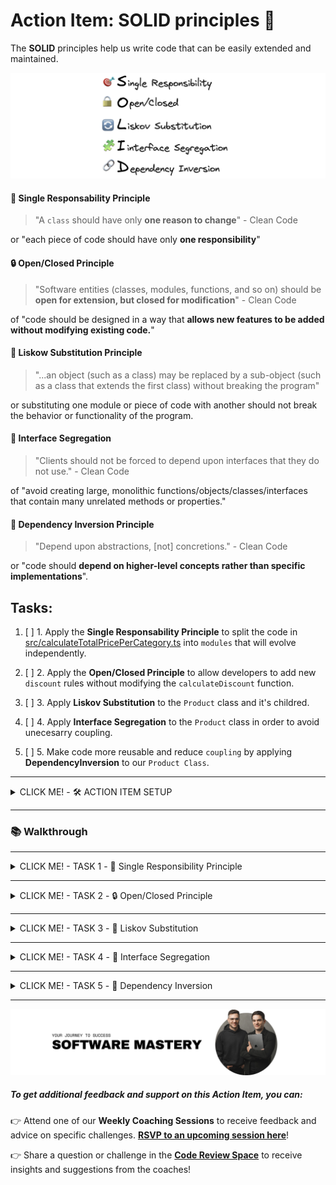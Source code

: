 # Action Item: SOLID principles 💊

The **SOLID** principles help us write code that can be easily extended and maintained.

![solid-principles](/docs/solid_principles.png)

#### 🎯 Single Responsability Principle

> "A `class` should have only **one reason to change**" - Clean Code

or "each piece of code should have only **one responsibility**"

#### 🔒 Open/Closed Principle

> "Software entities (classes, modules, functions, and so on) should be **open for extension, but closed for modification**" - Clean Code

of "code should be designed in a way that **allows new features to be added without modifying existing code.**"

#### 🔄 Liskow Substitution Principle

> "...an object (such as a class) may be replaced by a sub-object (such as a class that extends the first class) without breaking the program"

or substituting one module or piece of code with another should not break the behavior or functionality of the program.

#### 🧩 Interface Segregation

> "Clients should not be forced to depend upon interfaces that they do not use." - Clean Code

of "avoid creating large, monolithic functions/objects/classes/interfaces that contain many unrelated methods or properties."

#### 🔗 Dependency Inversion Principle

> "Depend upon abstractions, [not] concretions." - Clean Code

or "code should **depend on higher-level concepts rather than specific implementations**".

## Tasks:

1. [ ] 1. Apply the **Single Responsability Principle** to split the code in [src/calculateTotalPricePerCategory.ts](/src/calculateTotalPricePerCategory.ts) into `modules` that will evolve independently.

2. [ ] 2. Apply the **Open/Closed Principle** to allow developers to add new `discount` rules without modifying the `calculateDiscount` function.

3. [ ] 3. Apply **Liskov Substitution** to the `Product` class and it's childred.

4. [ ] 4. Apply **Interface Segregation** to the `Product` class in order to avoid unecesarry coupling.

5. [ ] 5. Make code more reusable and reduce `coupling` by applying **DependencyInversion** to our `Product Class`.

---

<details closed>
<summary>CLICK ME! - 🛠️ ACTION ITEM SETUP</summary>

### 🛠️ Setup

1. Install dependencies 📦

```
npm install
```

2. Run the `tests` ✅

```
npm test
```

You should see this in your terminal:

![test-results](/docs/test_results.png)

3. Run the program 🚀

```
npm start
```

You should see this in your terminal:

![program-results](/docs/program_results.png)

</details>

---

### 📚 Walkthrough

---

<details closed>
<summary>CLICK ME! - TASK 1 -  🎯 Single Responsibility Principle</summary>

#### TASK 1 - Single Responsibility Principle

Apply the **Single Responsability Principle** to split the code in [src/calculateTotalPricePerCategory.ts](/src/calculateTotalPricePerCategory.ts) into `functions/modules` that can change and evolve independently.

> "A class should have only one reason to change" - Clean Code

##### Applying this principle well will prevent unexpected secondary effects of code changes in the future.

To do so you need to identify the possible **sources of change** in the code. The most typical are:

- changes in the input shape
- changes in the output requirements
- changes in the logic(control flow)

In our case, after reading the [calculateTotalPricePerCategory.ts](/src/calculateTotalPricePerCategory.ts) function we have identified a couple of **SOURCES OF CHANGE**:

- the way we `extract categories` from the product list might change because the product list shape might change

- the way `discounts` are calculated for a product might change due to business requirements

- the way `tax` is applied might change and the tax rate might change also

To minimize the changes needed in the code to accommodate changes in requirements we will split the original function into smaller ones that address each problem individually.

Try to do this yourself to the best of your ability.

![single-resp-module-structure](/docs/task_1/folder_structure.png)

Advantages of the new structure:

- clear module and function boundaries
- the possibility of testing each function individually

### Solution:

- **🧪 Solution Code: `git checkout feature/single-responsability-principle`**

</details>

---

<details closed>
<summary>CLICK ME! - TASK 2 - 🔒 Open/Closed Principle</summary>

#### TASK 2 - Open/Closed Principle

Before we start, checkout on the solution branch from the previous exercise or follow on your own code if you ended up with a similar structure:

```bash
git checkout task_two_open_closed_start
```

###### Open/Closed Principle

> > "Software entities (classes, modules, functions, and so on) should be **open for extension, but closed for modification**" - Clean Code

In the case of our original discount function:

```typescript
import { Product } from "../types";

// SOURCE OF CHANGE: We want to add a new discount rule
export default function calculateDiscout(product: Product) {
  let discount = 0;
  if (product.quantity > 10) {
    // 10% discount if we buy more than 10
    discount = 0.1;
  } else if (product.quantity > 5) {
    // 5% discount if we buy more than 5
    discount = 0.05;
  } else if (product.quantity > 1) {
    // 0% discount if we buy more than 1
    discount = 0;
  }
  return discount;
}
```

##### We want to find a way to be able to add new discount rules without having to change the code of the `calculateDiscout` function.

🧠 Try and think about this for a couple of minutes.

Hmmm...

🙋🏽 What if we can provide the rules as an `array` of `objects` containing the `quantity` and the `discount` amount?

We can afterward use a `for` loop to find the rule that has to be applied depending on the `quantity`.

To do so, in [calculateDiscount.ts](src/priceModule/calculateDiscount.ts) :

1. Add an `interface` for `DiscountRules`

```typescript
interface DiscountRule {
  quantity: number;
  discount: number;
}
```

2. Extract the `rules` to the `config` file in this `module`

```typescript
export const DISCOUNT_RULES = [
  {
    quantity: 10,
    discount: 0.1,
  },
  {
    quantity: 5,
    discount: 0.05,
  },
  {
    quantity: 1,
    discount: 0,
  },
];
```

3. Update the code to use the `rules` array

```typescript
function calculateDiscountBasedOnRules(
  product: Product,
  rules: DiscountRule[]
) {
  // Sort rules by quantity in descending order
  const sortedRules = [...rules].sort((a, b) => b.quantity - a.quantity);

  for (let rule of sortedRules) {
    if (product.quantity >= rule.quantity) {
      // Apply the first matching rule
      return product.price.amount * rule.discount * product.quantity;
    }
  }
  return discount;

  // No rule matched, return 0
  return 0;
}
```

4. Apply the rules array to the exported version of the function so our clients(whoever is using this function) are not affected

```typescript
export default function calculateDiscount(product: Product) {
  return calculateDiscountBasedOnRules(product, DISCOUNT_RULES);
}
```

###### We can now extend the `calculateDiscount` behaivour without changing the `caculateDiscoutBasedOnRules` function - so we can say the function is `Open for extension` and at the same time `Closed for modification`.

### Solution:

- **🧪 Solution Code: `git checkout open-closed-principle`**

</details>

---

<details closed>
<summary>CLICK ME! - TASK 3 - 🔄 Liskov Substitution</summary>

#### TASK 3 - Liskov Substitution

> "...an object (such as a class) may be replaced by a sub-object (such as a class that extends the first class) without breaking the program"

To illustrate this we will use `classes` for our products and move the relevant logic to class methods.

Before we start, checkout on the following branch:

```bash
git checkout feature/liskow-substitution-principle
```

Head over to [types.ts](/src/types.ts) and checkout our new `classes`:

#### Product Class

```typescript
export class Product {
  public id: number;
  public name: string;
  public category: ProductCategory;
  public quantity: number;
  public price: {
    amount: number;
    currency: string;
  };

  constructor(
    id: number,
    name: string,
    category: ProductCategory,
    quantity: number,
    price: { amount: number; currency: string }
  ) {
    this.id = id;
    this.name = name;
    this.category = category;
    this.quantity = quantity;
    this.price = price;
  }

  calculateTotalPrice(): number {
    return this.price.amount * this.quantity;
  }

  calculateTotalPriceWithTax(taxRate: number): number {
    return this.calculateTotalPrice() * (1 + taxRate);
  }
}
```

And an example of a `class` that inherits from `Product`:

```typescript
// GIFT PRODUCT cannot be used in place of Product
export class GiftProduct extends Product {
  private isTaxable = true;
  calculateTotalPriceWithTax(taxRate: number): number {
    // violation of LSP
    throw new Error("Gift products are not taxable");
  }
}
```

⚠️ Violation of **Liskov Substitution**:

`GiftProduct` cannot be used in the code instead of its parent class(super object) because it will result in errors thrown when the `calculateTotalPriceWithTax` method is called.

To illustrate this we wrote a test in [liskovTest.spec.ts](src/test/liskovTest.spec.ts) that you can run:

```bash
npm test --t liskovTest
```

The test will fail, showing a violation of the `LSP`:

TODO - ad an image here []

### Solving the `LSP` violation:

In our case, becasuse we use `TypeScript` we ensure that at least from the shape perspective the children classes will comply with the interface of the parent. However we can stil break `LSP` with behaivour, like exception throwing. To avoid it we need to:

1. Avoid throwing errors in subclases that parent classes do not throw. In this class case we can just return 0 instead:

```typescript
export class GiftProduct extends Product {
  private isTaxable = false;

  calculateTotalPriceWithTax(taxRate: number): number {
    // Rather than throw an error, just ignore the tax for gift products
    if (this.isTaxable) {
      return super.calculateTotalPriceWithTax(taxRate);
    } else {
      // If the product is not taxable, return the total price without tax
      return this.calculateTotalPrice();
    }
  }
}
```

2. Prefer **Composition** over **Inheritance** - this is something frameworks like `React` adopted to avoid problems that come from having long inheritance chains(like the violation of `LSP`).

Instead of inheriting the tax application behaivour, we will add it to our objects at build time:

Our new class will looks something like this:

```typescript
interface TaxStrategy {
  calculateTax(amount: number): number;
}

class StandardTaxStrategy implements TaxStrategy {
  calculateTax(amount: number): number {
    return amount * 0.2; // 20% tax
  }
}

class NonTaxableStrategy implements TaxStrategy {
  calculateTax(amount: number): number {
    return 0;
  }
}

export class Product {
  public id: number;
  public name: string;
  public category: ProductCategory;
  public quantity: number;
  public price: {
    amount: number;
    currency: string;
  };
  private taxStrategy: TaxStrategy;

  constructor(
    id: number,
    name: string,
    category: ProductCategory,
    quantity: number,
    price: { amount: number; currency: string },
    taxStrategy: TaxStrategy
  ) {
    this.id = id;
    this.name = name;
    this.category = category;
    this.quantity = quantity;
    this.price = price;
    this.taxStrategy = taxStrategy;
  }

  calculateTotalPrice(): number {
    return this.price.amount * this.quantity;
  }

  calculateTotalPriceWithTax(): number {
    const tax = this.taxStrategy.calculateTax(this.calculateTotalPrice());
    return this.calculateTotalPrice() + tax;
  }
}

// Tax Behaivour Comes from Composing the Object rather then being inherited from a parent class
const regularProduct = new Product(
  1,
  "Regular Product",
  ProductCategory.FOOD,
  2,
  { amount: 100, currency: "USD" },
  new StandardTaxStrategy()
);

const giftProduct = new Product(
  2,
  "Gift Product",
  ProductCategory.FOOD,
  2,
  { amount: 100, currency: "USD" },
  new NonTaxableStrategy()
);
```

You can implement any of the solutions above. We recommend you try this in any codebase you are working with to make sure you fixate the concept.

</details>

---

<details closed>
<summary>CLICK ME! - TASK 4 - 🧩 Interface Segregation</summary>

### TASK 4 - Interface Segregation

> "Clients should not be forced to depend upon interfaces that they do not use." - Clean Code

To make this principle simple you can say:

> "Aa class should not be forced to implement interfaces it doesn't use. Instead of one big interface, many small interfaces are preferred based on groups of methods, each one serving one submodule."

This principle is a bit abstract but we can easily understand it with our `Product` class:

```typescript
export class Product {
  public id: number;
  public name: string;
  public category: ProductCategory;
  public quantity: number;
  public price: {
    amount: number;
    currency: string;
  };

  constructor(
    id: number,
    name: string,
    category: ProductCategory,
    quantity: number,
    price: { amount: number; currency: string }
  ) {
    this.id = id;
    this.name = name;
    this.category = category;
    this.quantity = quantity;
    this.price = price;
  }

  ...
}
```

Whoever wants information about the `Product` also ends up consuming the `quantiy` property, which is only relevant for certain usecase. If we just want to display a list of products or an individual product, the `quantity` is irelevant.

##### Apllied Interface Segregation Principle

If we apply the `Interface Segregation Principle` we will end up with smaller classes that deal with specific behaivours.

> :bell: **Reminder**: Every class in TypeScript inherently defines an interface. This interface includes all the public members of the class - properties, methods, etc. This makes TypeScript's class mechanics and type system very flexible and powerful, because you can use these implicit interfaces in type annotations just like explicit interfaces. Keep in mind, however, that this only applies to the public side of the class structure. If you have private or protected members in your class, they won't be part of the implicit interface.

![applied-interface-segragation](docs/task_4/interface_segregation.png)

Our new `Product` class will only be concerned with information about the product:

```typescript
import { ProductCategory } from "../types";

export class Product {
  public id: number;
  public name: string;
  public category: ProductCategory;
  public price: {
    amount: number;
    currency: string;
  };

  constructor(
    id: number,
    name: string,
    category: ProductCategory,
    price: { amount: number; currency: string }
  ) {
    this.id = id;
    this.name = name;
    this.category = category;
    this.price = price;
  }
}
```

And we move all the `quantity` and `price` calculations to the `CartItem` class:

```typescript
import { Product } from "./Product";

export class CartItem {
  public product: Product;
  public quantity: number;
  constructor(product: Product, quantity: number) {
    this.product = product;
    this.quantity = quantity;
  }

  calculateTotalPrice(): number {
    return this.product.price.amount * this.quantity;
  }

  calculateTotalPriceWithTax(taxRate: number): number {
    return this.calculateTotalPrice() * (1 + taxRate);
  }
}
```

> :bulb: **Note for future**: The `CartItem` class might implement future behaivour like `calculateShippingCosts` without poluting the `ProductInterface`. In this way, the users of these classes get exacttly what they need, not more,nor less.

### Todo:

- simplify the `Product`class even further by extracting the `ProductPrice` into its own separated class.

### Solution:

- **🧪 Solution Code: `git checkout feature/interface-segregation`**

</details>

---

<details closed>
<summary>CLICK ME! - TASK 5 - 🔗 Dependency Inversion</summary>

#### TASK 5 - Dependency Inversion

"Depend upon abstractions, [not] concretions." - Clean Code

In simpler terms, the DIP suggests that software components (classes, modules, functions, etc.) should rely on abstract versions of components rather than concrete implementations.

This allows for better decoupling of software components, making the system more modular and enabling easier changes and maintenance. The dependencies between components are inverted compared to a traditional top-down or bottom-up design where high-level modules directly depend on low-level modules.

We can apply **Dependency Inversion** to many parts of our code, a good example is our `CartItem` class.

```typescript
import { Product } from "./Product";

export class CartItem {
  public product: Product;
  public quantity: number;
  constructor(product: Product, quantity: number) {
    this.product = product;
    this.quantity = quantity;
  }

  calculateTotalPrice(): number {
    return this.product.price.amount * this.quantity;
  }

  calculateTotalPriceWithTax(taxRate: number): number {
    return this.calculateTotalPrice() * (1 + taxRate);
  }
}
```

Above you can see, there is a direct dependecy between `CartItem` and `Product`. If the `Product` class implementation changes, there is a high probability that we will also have to change the `CartItem` class. This is also called `tigh coupling`.

![direct-dependecy](/docs/task_5/direct_dependecy.png)

To make the code more reusable we can instead move this dependecy to an interface, let's call that the `ProductIterface`.

```typescript
import { ProductCategory } from "../types";

export default interface ProductInterface {
  id: number;
  name: string;
  category: ProductCategory;
  price: {
    amount: number;
    currency: string;
  };
}
```

Our concrete classes: `Product` and `CartItem` will depend on the `ProductCategory` abstraction but not on each other, like this:

```typescript
import ProductInterface from "./ProductInterface";

export class CartItem {
  public product: ProductInterface;
  public quantity: number;
  constructor(product: ProductInterface, quantity: number) {
    this.product = product;
    this.quantity = quantity;
  }

  calculateTotalPrice(): number {
    return this.product.price.amount * this.quantity;
  }

  calculateTotalPriceWithTax(taxRate: number): number {
    return this.calculateTotalPrice() * (1 + taxRate);
  }
}
```

And:

```typescript
import { ProductCategory } from "../types";
import ProductInterface from "./ProductInterface";

export class Product implements ProductInterface {
  public id: number;
  public name: string;
  public category: ProductCategory;
  private isOnSale: boolean = true;
  public price: {
    amount: number;
    currency: string;
  };

  constructor(
    id: number,
    name: string,
    category: ProductCategory,
    price: { amount: number; currency: string }
  ) {
    this.id = id;
    this.name = name;
    this.category = category;
    this.price = price;
  }
}
```

![inverted-dependecy](/docs/task_5/inverted_dependency.png)

#### TODOS

- implement the solution above and make sure the code works corecctly by running the tests

#### BONUS

We can go even further and apply the **Dependency Inversion Principle** to the `ProductInterface` and eliminate the dependency with the `ProductCategory`.

How would you do that?

<details closed>
<summary>CLICK ME! - BONUS SOLUTIOM</summary>

We can provie the type of the category at runtime by using `Generics`. This is also called `DependencyInjection` and can be applied to function, classes and modules.

```typescript
interface AbstractProductInterface<ProdCat> {
  id: number;
  name: string;
  category: ProdCat;
  price: {
    amount: number;
    currency: string;
  };
}

// Concrete Version of the AbstractProductInterface using the standard ProductCategory
export default ProductInterface = AbstractProductInterface<ProductCategory>;
```

</details>

</details>

---

![software-mastery](/docs/software_mastery.png)

##### To get additional feedback and support on this **Action Item**, you can:

👉 Attend one of our **Weekly Coaching Sessions** to receive feedback and advice on specific challenges. **[RSVP to an upcoming session here](https://community.theseniordev.com/c/coaching-calls/)**!

👉 Share a question or challenge in the **[Code Review Space](https://community.theseniordev.com/c/codereview/)** to receive insights and suggestions from the coaches!
